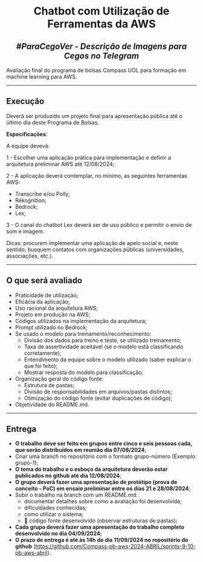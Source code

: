 <h1 align="center">Chatbot com Utilização de Ferramentas da AWS</h1>
<h2 align="center"> <i>#ParaCegoVer - Descrição de Imagens para Cegos no Telegram</i></h2>
 

Avaliação final do programa de bolsas Compass UOL para formação em machine learning para AWS.

---

## Execução

Deverá ser produzido um projeto final para apresentação pública até o último dia deste Programa de Bolsas.

**Especificações**:

A equipe devevá:

1 - Escolher uma aplicação prática para implementação e definir a arquitetura preliminar AWS até 12/08/2024;

2 - A aplicação deverá contemplar, no mínimo, as seguintes ferramentas AWS:

- Transcribe e/ou Polly;
- Rekognition;
- Bedrock;
- Lex;
  
3 - O canal do chatbot Lex deverá ser de uso público e permitir o envio de som e imagem.

Dicas: procurem implementar uma aplicação de apelo social e, neste sentido, busquem contatos com organizações públicas (universidades, associações, etc.).

***

## O que será avaliado

- Praticidade de utilização;
- Eficácia da aplicação;
- Uso racional da arquitetura AWS;
- Projeto em produção na AWS;
- Códigos utilizados na implementação da arquitetura;
- Prompt utilizado no Bedrock;
- Se usado o modelo para treinamento/reconhecimento:
  - Divisão dos dados para treino e teste, se utilizado treinamento;
  - Taxa de assertividade aceitável (se o modelo está classificando corretamente);
  - Entendimento da equipe sobre o modelo utilizado (saber explicar o que foi feito);
  - Mostrar resposta do modelo para classificação;
- Organização geral do código fonte:
  - Estrutura de pastas;
  - Divisão de responsabilidades em arquivos/pastas distintos;
  - Otimização do código fonte (evitar duplicações de código);
- Objetividade do README.md.

***

## Entrega

- **O trabalho deve ser feito em grupos entre cinco e seis pessoas cada, que serão distribuídos em reunião dia 07/08/2024**;
- Criar uma branch no repositório com o formato grupo-número (Exemplo: grupo-1);
- **O tema do trabalho e o esboço da arquitetura deverão estar publicados no github até dia 12/08/2024**;
- **O grupo deverá fazer uma apresentação de protótipo (prova de conceito - PoC) em ensaio preliminar entre os dias 21 e 28/08/2024**;
- Subir o trabalho na branch com um README.md:
  - documentar detalhes sobre como a avaliação foi desenvolvida;
  - dificuldades conhecidas;
  - como utilizar o sistema;
  - 🔨 código fonte desenvolvido (observar estruturas de pastas);
- **Cada grupo deverá fazer uma apresentação do trabalho completo desenvolvido no dia 04/09/2024**;
- **O prazo de entrega é até às 14h do dia 11/09/2024 no repositório do github** (https://github.com/Compass-pb-aws-2024-ABRIL/sprints-9-10-pb-aws-abril).
